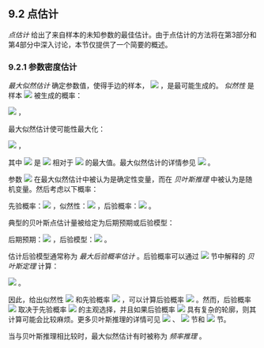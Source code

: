 ## 9.2 点估计


*点估计* 给出了来自样本的未知参数的最佳估计。由于点估计的方法将在第3部分和第4部分中深入讨论，本节仅提供了一个简要的概述。

### 9.2.1 参数密度估计

*最大似然估计* 确定参数值，使得手边的样本， <img src="http://latex.codecogs.com/gif.latex?\mathfrak{D}=\left\{x_i\right\}_{i=1}^{n}" style="border:none;"> ，是最可能生成的。 *似然性* 是样本 <img src="http://latex.codecogs.com/gif.latex?\mathfrak{D}" style="border:none;"> 被生成的概率：  

<img src="http://latex.codecogs.com/gif.latex?L(\theta)=\prod_{i=1}^{n}g(x_i;\theta)" style="border:none;"> ，  

最大似然估计使可能性最大化：  

<img src="http://latex.codecogs.com/gif.latex?\hat{\theta_{ML}}=\underset{\theta}{\arg%20max}L(\theta)" style="border:none;"> ，  

其中 <img src="http://latex.codecogs.com/gif.latex?\underset{\theta}{\arg%20max}L(\theta)" style="border:none;"> 是 <img src="http://latex.codecogs.com/gif.latex?L(\theta)" style="border:none;"> 相对于 <img src="http://latex.codecogs.com/gif.latex?\theta" style="border:none;"> 的最大值。最大似然估计的详情参见 <img src="http://latex.codecogs.com/gif.latex?Chapter12" style="border:none;"> 。  

参数 <img src="http://latex.codecogs.com/gif.latex?\theta" style="border:none;"> 在最大似然估计中被认为是确定性变量，而在 *贝叶斯推理* 中被认为是随机变量。然后考虑以下概率：  

先验概率：<img src="http://latex.codecogs.com/gif.latex?p(\theta)" style="border:none;"> ，似然性：<img src="http://latex.codecogs.com/gif.latex?p(\mathfrak{D}\mid\theta)" style="border:none;"> ，后验概率：<img src="http://latex.codecogs.com/gif.latex?p(\theta\mid\mathfrak{D})" style="border:none;"> 。  

典型的贝叶斯点估计量被给定为后期预期或后验模型：  

后期预期：<img src="http://latex.codecogs.com/gif.latex?\int\theta%20p(\theta\mid\mathfrak{D})d\theta" style="border:none;"> ，后验模型：<img src="http://latex.codecogs.com/gif.latex?\underset{\theta}{\arg%20max}p(\theta\mid\mathfrak{D})" style="border:none;"> 。  

估计后验模型通常称为 *最大后验概率估计* 。后验概率可以通过 <img src="http://latex.codecogs.com/gif.latex?5.4" style="border:none;"> 节中解释的 *贝叶斯定理* 计算：  

<img src="http://latex.codecogs.com/gif.latex?p(\theta\mid\mathfrak{D})=\frac{p(\mathfrak{D}\mid\theta)p(\theta)}{p(\mathfrak{D})}=\frac{p(\mathfrak{D}\mid\theta)p(\theta)}{\int%20p(\mathfrak{D}\mid{\theta}')p({\theta}')d{\theta}'}" style="border:none;"> 。  

因此，给出似然性 <img src="http://latex.codecogs.com/gif.latex?p(\mathfrak{D}\mid\theta)" style="border:none;"> 和先验概率 <img src="http://latex.codecogs.com/gif.latex?p(\theta)" style="border:none;"> ，可以计算后验概率 <img src="http://latex.codecogs.com/gif.latex?p(\theta\mid\mathfrak{D})" style="border:none;"> 。然而，后验概率 <img src="http://latex.codecogs.com/gif.latex?p(\theta\mid\mathfrak{D})" style="border:none;"> 取决于先验概率 <img src="http://latex.codecogs.com/gif.latex?p(\theta)" style="border:none;"> 的主观选择，并且如果后验概率 <img src="http://latex.codecogs.com/gif.latex?p(\theta\mid\mathfrak{D})" style="border:none;"> 具有复杂的轮廓，则其计算可能会比较麻烦。更多贝叶斯推理的详情可见 <img src="http://latex.codecogs.com/gif.latex?Chapter17" style="border:none;"> 、 <img src="http://latex.codecogs.com/gif.latex?17.3" style="border:none;"> 节和 <img src="http://latex.codecogs.com/gif.latex?19.3" style="border:none;"> 节。  

当与贝叶斯推理相比较时，最大似然估计有时被称为 *频率推理* 。
